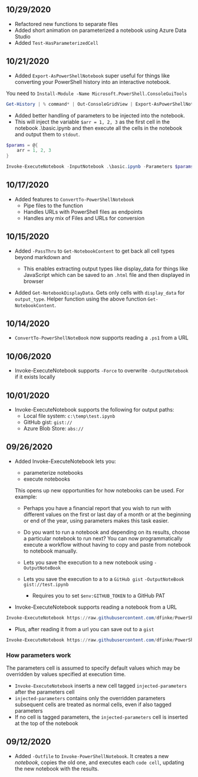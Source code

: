 ## 10/29/2020

- Refactored new functions to separate files
- Added short animation on parameterized a notebook using Azure Data Studio
- Added `Test-HasParameterizedCell`

## 10/21/2020

- Added `Export-AsPowerShellNotebook` super useful for things like converting your PowerShell history into an interactive notebook.

You need to `Install-Module -Name Microsoft.PowerShell.ConsoleGuiTools`

```powershell
Get-History | % command* | Out-ConsoleGridView | Export-AsPowerShellNotebook -OutputNotebook .\temp\testthis.ipynb
```

- Added better handling of parameters to be injected into the notebook.
- This will inject the variable `$arr = 1, 2, 3` as the first cell in the notebook .\basic.ipynb and then execute all the cells in the notebook and output them to `stdout`.


```powershell
$params = @{
    arr = 1, 2, 3
}

Invoke-ExecuteNotebook -InputNotebook .\basic.ipynb -Parameters $params
```

## 10/17/2020

- Added features to `ConvertTo-PowerShellNotebook`
    - Pipe files to the function
    - Handles URLs with PowerShell files as endpoints
    - Handles any mix of Files and URLs for conversion    

## 10/15/2020

- Added `-PassThru` to `Get-NotebookContent` to get back all cell types beyond markdown and 
    - This enables extracting output types like display_data for things like JavaScript which can be saved to an `.html` file and then displayed in browser

- Added `Get-NotebookDisplayData`. Gets only cells with `display_data` for `output_type`. Helper function using the above function `Get-NotebookContent`.

## 10/14/2020

- `ConvertTo-PowerShellNoteBook` now supports reading a `.ps1` from a URL

## 10/06/2020

- Invoke-ExecuteNotebook supports `-Force` to overwrite `-OutputNotebook` if it exists locally

## 10/01/2020

- Invoke-ExecuteNotebook supports the following for output paths:
    - Local file system: `c:\temp\test.ipynb`
    - GitHub gist: `gist://`
    - Azure Blob Store: `abs://`

## 09/26/2020

- Added Invoke-ExecuteNotebook lets you:

    - parameterize notebooks
    - execute notebooks

    This opens up new opportunities for how notebooks can be used. For example:

    - Perhaps you have a financial report that you wish to run with different values on the first or last day of a month or at the beginning or end of the year, using parameters makes this task easier.
    - Do you want to run a notebook and depending on its results, choose a particular notebook to run next? You can now programmatically execute a workflow without having to copy and paste from notebook to notebook manually.

    - Lets you save the execution to a new notebook using `-OutputNoteBook`
    - Lets you save the execution to a to a `GitHub gist` `-OutputNoteBook gist://test.ipynb`
        - Requires you to set `$env:GITHUB_TOKEN` to a GitHub PAT
- Invoke-ExecuteNotebook supports reading a notebook from a URL

```powershell
Invoke-ExecuteNotebook https://raw.githubusercontent.com/dfinke/PowerShellNotebook/master/__tests__/NotebooksForUseWithInvokeOutfile/parameters.ipynb 
```
- Plus, after reading it from a url you can save out to a `gist`

```powershell
Invoke-ExecuteNotebook https://raw.githubusercontent.com/dfinke/PowerShellNotebook/master/__tests__/NotebooksForUseWithInvokeOutfile/parameters.ipynb -OutputNotebook gist://testout.ipynb
```
### How parameters work

The parameters cell is assumed to specify default values which may be overridden by values specified at execution time.

- `Invoke-ExecuteNotebook` inserts a new cell tagged `injected-parameters` after the parameters cell
- `injected-parameters` contains only the overridden parameters
subsequent cells are treated as normal cells, even if also tagged parameters
- If no cell is tagged parameters, the `injected-parameters` cell is inserted at the top of the notebook

## 09/12/2020

- Added `-Outfile` to `Invoke-PowerShellNotebook`. It creates a new _notebook_, copies the old one, and executes each `code cell`, updating the new notebook with the results.